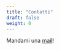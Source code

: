 ```yaml
---
title: "Contatti"
draft: false
weight: 0
---
```


Mandami una [mail](mailto:s.grasso@dr-i.tech)!




